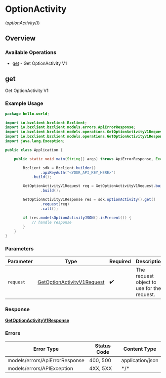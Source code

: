 # OptionActivity
(*optionActivity()*)

## Overview

### Available Operations

* [get](#get) - Get OptionActivity V1

## get

Get OptionActivity V1

### Example Usage

```java
package hello.world;

import io.bzclient.bzclient.Bzclient;
import io.bzclient.bzclient.models.errors.ApiErrorResponse;
import io.bzclient.bzclient.models.operations.GetOptionActivityV1Request;
import io.bzclient.bzclient.models.operations.GetOptionActivityV1Response;
import java.lang.Exception;

public class Application {

    public static void main(String[] args) throws ApiErrorResponse, Exception {

        Bzclient sdk = Bzclient.builder()
                .apiKeyAuth("<YOUR_API_KEY_HERE>")
            .build();

        GetOptionActivityV1Request req = GetOptionActivityV1Request.builder()
                .build();

        GetOptionActivityV1Response res = sdk.optionActivity().get()
                .request(req)
                .call();

        if (res.modelsOptionActivityJSON().isPresent()) {
            // handle response
        }
    }
}
```

### Parameters

| Parameter                                                                           | Type                                                                                | Required                                                                            | Description                                                                         |
| ----------------------------------------------------------------------------------- | ----------------------------------------------------------------------------------- | ----------------------------------------------------------------------------------- | ----------------------------------------------------------------------------------- |
| `request`                                                                           | [GetOptionActivityV1Request](../../models/operations/GetOptionActivityV1Request.md) | :heavy_check_mark:                                                                  | The request object to use for the request.                                          |

### Response

**[GetOptionActivityV1Response](../../models/operations/GetOptionActivityV1Response.md)**

### Errors

| Error Type                     | Status Code                    | Content Type                   |
| ------------------------------ | ------------------------------ | ------------------------------ |
| models/errors/ApiErrorResponse | 400, 500                       | application/json               |
| models/errors/APIException     | 4XX, 5XX                       | \*/\*                          |